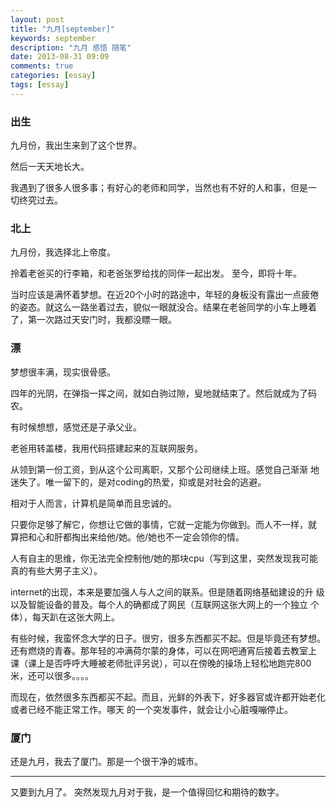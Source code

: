 ```yaml
---
layout: post
title: "九月[september]"
keywords: september
description: "九月 感悟 随笔"
date: 2013-08-31 09:09
comments: true
categories: [essay]
tags: [essay]
---
```


### 出生 ###
九月份，我出生来到了这个世界。

然后一天天地长大。

我遇到了很多人很多事；有好心的老师和同学，当然也有不好的人和事，但是一
切终究过去。
### 北上 ###
九月份，我选择北上帝度。

拎着老爸买的行李箱，和老爸张罗给找的同伴一起出发。
至今，即将十年。

当时应该是满怀着梦想。在近20个小时的路途中，年轻的身板没有露出一点疲倦
的姿态。就这么一路坐着过去，貌似一眼就没合。结果在老爸同学的小车上睡着
了，第一次路过天安门时，我都没瞟一眼。
### 漂 ###
梦想很丰满，现实很骨感。

四年的光阴，在弹指一挥之间，就如白驹过隙，叟地就结束了。然后就成为了码
农。

有时候想想，感觉还是子承父业。

老爸用转盖楼，我用代码搭建起来的互联网服务。

从领到第一份工资，到从这个公司离职，又那个公司继续上班。感觉自己渐渐
地迷失了。唯一留下的，是对coding的热爱，抑或是对社会的逃避。

相对于人而言，计算机是简单而且忠诚的。

只要你足够了解它，你想让它做的事情，它就一定能为你做到。而人不一样，就
算把和心和肝都掏出来给他/她。他/她也不一定会领你的情。

人有自主的思维，你无法完全控制他/她的那块cpu（写到这里，突然发现我可能
真的有些大男子主义）。

internet的出现，本来是要加强人与人之间的联系。但是随着网络基础建设的升
级以及智能设备的普及。每个人的确都成了网民（互联网这张大网上的一个独立
个体），每天趴在这张大网上。

有些时候，我蛮怀念大学的日子。很穷，很多东西都买不起。但是毕竟还有梦想。
还有燃烧的青春。那年轻的冲满荷尔蒙的身体，可以在网吧通宵后接着去教室上
课（课上是否呼呼大睡被老师批评另说），可以在傍晚的操场上轻松地跑完800
米，还可以很多。。。。

而现在，依然很多东西都买不起。而且，光鲜的外表下，好多器官或许都开始老化或者已经不能正常工作。哪天
的一个突发事件，就会让小心脏嘎嘣停止。

### 厦门 ###
还是九月，我去了厦门。那是一个很干净的城市。

-------------------------------------------------------------------------------

又要到九月了。
突然发现九月对于我，是一个值得回忆和期待的数字。
